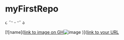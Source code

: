 # myFirstRepo
૮ ˶ᵔ ᵕ ᵔ˶ ა 

[![name]([link to image on GH](https://www.pinterest.fr/pin/697917273509254765/)![image](https://user-images.githubusercontent.com/77726756/188643917-6ba2c0f8-d1ef-45c2-b6e2-860f62f75b26.png)
)]([link to your URL](https://www.youtube.com/watch?v=EuqQfguh7R4&t=161s])
